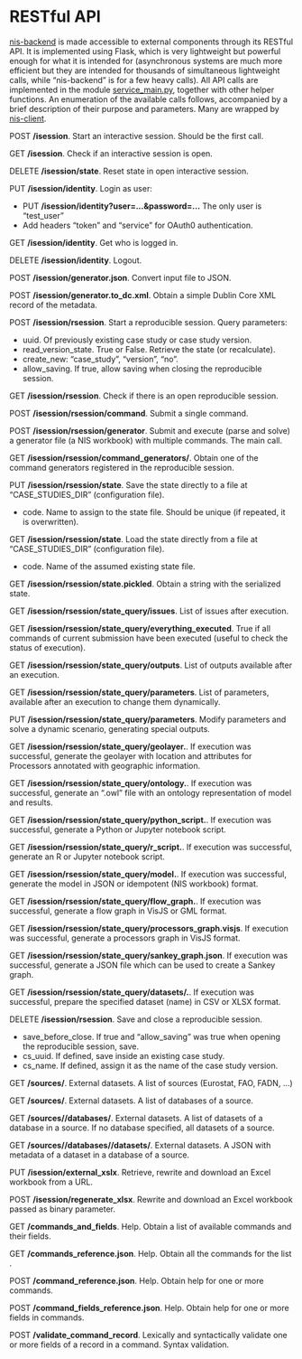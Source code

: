 # RESTful API
[nis-backend](https://github.com/MAGIC-nexus/nis-backend) is made accessible to external components through its RESTful API. It is implemented using Flask, which is very lightweight but powerful enough for what it is intended for (asynchronous systems are much more efficient but they are intended for thousands of simultaneous lightweight calls, while “nis-backend” is for a few heavy calls). All API calls are implemented in the module [service_main.py](https://github.com/MAGIC-nexus/nis-backend/blob/develop/nexinfosys/restful_service/service_main.py), together with other helper functions. An enumeration of the available calls follows, accompanied by a brief description of their purpose and parameters. Many are wrapped by [nis-client](https://github.com/MAGIC-nexus/nis-python-client).

POST **/isession**. Start an interactive session. Should be the first call.

GET **/isession**. Check if an interactive session is open.

DELETE **/isession/state**. Reset state in open interactive session.

PUT **/isession/identity**. Login as user:
* PUT **/isession/identity?user=...&password=...** The only user is “test_user”
* Add headers “token” and “service” for OAuth0 authentication.

GET **/isession/identity**. Get who is logged in.

DELETE **/isession/identity**. Logout.

POST **/isession/generator.json**. Convert input file to JSON.

POST **/isession/generator.to_dc.xml**. Obtain a simple Dublin Core XML record of the metadata.

POST **/isession/rsession**. Start a reproducible session. Query parameters:
* uuid. Of previously existing case study or case study version.
* read_version_state. True or False. Retrieve the state (or recalculate).
* create_new: “case_study”, “version”, “no”.
* allow_saving. If true, allow saving when closing the reproducible session.

GET **/isession/rsession**. Check if there is an open reproducible session.

POST **/isession/rsession/command**. Submit a single command.

POST **/isession/rsession/generator**. Submit and execute (parse and solve) a generator file (a NIS workbook) with multiple commands. The main call.

GET **/isession/rsession/command_generators/<order>**. Obtain one of the command generators registered in the reproducible session.

PUT **/isession/rsession/state**. Save the state directly to a file at “CASE_STUDIES_DIR” (configuration file).
* code. Name to assign to the state file. Should be unique (if repeated, it is overwritten).

GET **/isession/rsession/state**. Load the state directly from a file at “CASE_STUDIES_DIR” (configuration file).
* code. Name of the assumed existing state file.

GET **/isession/rsession/state.pickled**. Obtain a string with the serialized state.

GET **/isession/rsession/state_query/issues**. List of issues after execution.

GET **/isession/rsession/state_query/everything_executed**. True if all commands of current submission have been executed (useful to check the status of execution).

GET **/isession/rsession/state_query/outputs**. List of outputs available after an execution.

GET **/isession/rsession/state_query/parameters**. List of parameters, available after an execution to change them dynamically.

PUT **/isession/rsession/state_query/parameters**. Modify parameters and solve a dynamic scenario, generating special outputs.

GET **/isession/rsession/state_query/geolayer.<format>**. If execution was successful, generate the geolayer with location and attributes for Processors annotated with geographic information.

GET **/isession/rsession/state_query/ontology.<format>**. If execution was successful, generate an “.owl” file with an ontology representation of model and results.

GET **/isession/rsession/state_query/python_script.<format>**. If execution was successful, generate a Python or Jupyter notebook script.

GET **/isession/rsession/state_query/r_script.<format>**. If execution was successful, generate an R or Jupyter notebook script.

GET **/isession/rsession/state_query/model.<format>**. If execution was successful, generate the model in JSON or idempotent (NIS workbook) format.

GET **/isession/rsession/state_query/flow_graph.<format>**. If execution was successful, generate a flow graph in VisJS or GML format.

GET **/isession/rsession/state_query/processors_graph.visjs**. If execution was successful, generate a processors graph in VisJS format.

GET **/isession/rsession/state_query/sankey_graph.json**. If execution was successful, generate a JSON file which can be used to create a Sankey graph.

GET **/isession/rsession/state_query/datasets/<name>.<format>**. If execution was successful, prepare the specified dataset (name) in CSV or XLSX format.

DELETE **/isession/rsession**. Save and close a reproducible session.
* save_before_close. If true and “allow_saving” was true when opening the reproducible session, save.
* cs_uuid. If defined, save inside an existing case study.
* cs_name. If defined, assign it as the name of the case study version.

GET **/sources/**. External datasets. A list of sources (Eurostat, FAO, FADN, …)

GET **/sources/<source>**. External datasets. A list of databases of a source.

GET **/sources/<source>/databases/<database>**. External datasets. A list of datasets of a database in a source. If no database specified, all datasets of a source.

GET **/sources/<source>/databases/<database>/datasets/<dataset>**. External datasets. A JSON with metadata of a dataset in a database of a source.

PUT **/isession/external_xslx**. Retrieve, rewrite and download an Excel workbook from a URL.

POST **/isession/regenerate_xlsx**. Rewrite and download an Excel workbook passed as binary parameter.

GET **/commands_and_fields**. Help. Obtain a list of available commands and their fields. 

GET **/commands_reference.json**. Help. Obtain all the commands for the list . 

POST **/command_reference.json**. Help. Obtain help for one or more commands. 

POST **/command_fields_reference.json**. Help. Obtain help for one or more fields in commands. 

POST **/validate_command_record**. Lexically and syntactically validate one or more fields of a record in a command. Syntax validation.
